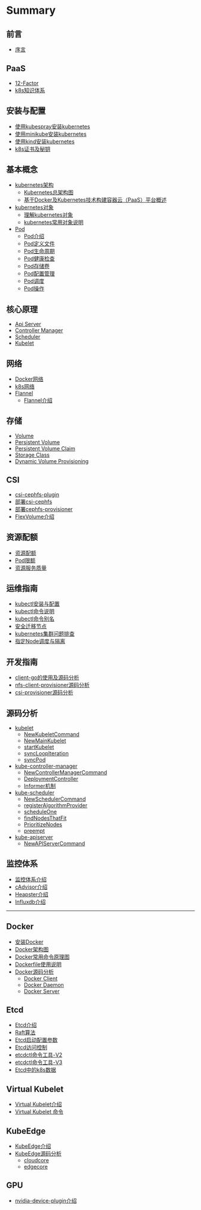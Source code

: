 # Summary

## 前言

* [序言](README.md)

## PaaS

* [12-Factor](paas/12-factor.md)
* [k8s知识体系](paas/k8s.md)
  
## 安装与配置

* [使用kubespray安装kubernetes](setup/install-k8s-by-kubespray.md)
* [使用minikube安装kubernetes](setup/install-k8s-by-minikube.md)
* [使用kind安装kubernetes](setup/install-k8s-by-kind.md)
* [k8s证书及秘钥](setup/k8s-cert.md)

## 基本概念

* [kubernetes架构]()
    * [Kubernetes总架构图](concepts/architecture/kubernetes-architecture.md)
    * [基于Docker及Kubernetes技术构建容器云（PaaS）平台概述](concepts/architecture/paas-based-on-docker-and-kubernetes.md)
* [kubernetes对象]()
    * [理解kubernetes对象](concepts/object/understanding-kubernetes-objects.md)
    * [kubernetes常用对象说明](concepts/object/kubernetes-basic-concepts.md)
* [Pod]()
    * [Pod介绍](concepts/pod/pod.md)
    * [Pod定义文件](concepts/pod/pod-definition.md)
    * [Pod生命周期](concepts/pod/pod-lifecycle.md)
    * [Pod健康检查](concepts/pod/pod-probe.md)
    * [Pod存储卷](concepts/pod/pod-volume.md)
    * [Pod配置管理](concepts/pod/pod-configmap.md)
    * [Pod调度](concepts/pod/pod-scheduler.md)
    * [Pod操作](concepts/pod/pod-operation.md)

## 核心原理

 * [Api Server](principle/kubernetes-core-principle-api-server.md)
 * [Controller Manager](principle/kubernetes-core-principle-controller-manager.md)
 * [Scheduler](principle/kubernetes-core-principle-scheduler.md)
 * [Kubelet](principle/kubernetes-core-principle-kubelet.md)

## 网络

* [Docker网络](network/docker-network.md)
* [k8s网络](network/kubernetes-network.md)
* [Flannel]()
    * [Flannel介绍](network/flannel/flannel-introduction.md)

## 存储

* [Volume](storage/volume.md)
* [Persistent Volume](storage/persistent-volume.md)
* [Persistent Volume Claim](storage/persistent-volume-claim.md)   
* [Storage Class](storage/storage-class.md)
* [Dynamic Volume Provisioning](storage/dynamic-provisioning.md)

## CSI

* [csi-cephfs-plugin](csi/ceph/csi-cephfs-plugin.md)
* [部署csi-cephfs](csi/ceph/deploy-csi-cephfs.md)
* [部署cephfs-provisioner](csi/provisioner/cephfs-provisioner.md)
* [FlexVolume介绍](csi/flexvolume.md)

## 资源配额

* [资源配额](resource/resource-quota.md)
* [Pod限额](resource/limit-range.md)
* [资源服务质量](resource/quality-of-service.md)   

## 运维指南

* [kubectl安装与配置](operation/install-kubectl.md)
* [kubectl命令说明](operation/kubectl-commands.md)
* [kubectl命令别名](operation/kubectl-alias.md)
* [安全迁移节点](operation/safely-drain-node.md)
* [kubernetes集群问题排查](operation/kubernetes-troubleshooting.md)
* [指定Node调度与隔离](operation/nodeselector-and-taint.md)

## 开发指南

* [client-go的使用及源码分析](develop/client-go.md)
* [nfs-client-provisioner源码分析](develop/nfs-client-provisioner.md)
* [csi-provisioner源码分析](develop/csi-provisioner.md)

## 源码分析

* [kubelet]()
    * [NewKubeletCommand](code-analysis/kubelet/NewKubeletCommand.md)
    * [NewMainKubelet](code-analysis/kubelet/NewMainKubelet.md)
    * [startKubelet](code-analysis/kubelet/startKubelet.md)
    * [syncLoopIteration](code-analysis/kubelet/syncLoopIteration.md)
    * [syncPod](code-analysis/kubelet/syncPod.md)
* [kube-controller-manager]()
    * [NewControllerManagerCommand](code-analysis/kube-controller-manager/NewControllerManagerCommand.md)
    * [DeploymentController](code-analysis/kube-controller-manager/deployment-controller.md)
    * [Informer机制](code-analysis/kube-controller-manager/sharedIndexInformer.md)
* [kube-scheduler]()
    * [NewSchedulerCommand](code-analysis/kube-scheduler/NewSchedulerCommand.md)
    * [registerAlgorithmProvider](code-analysis/kube-scheduler/registerAlgorithmProvider.md)
    * [scheduleOne](code-analysis/kube-scheduler/scheduleOne.md)
    * [findNodesThatFit](code-analysis/kube-scheduler/findNodesThatFit.md)
    * [PrioritizeNodes](code-analysis/kube-scheduler/PrioritizeNodes.md)
    * [preempt](code-analysis/kube-scheduler/preempt.md)
* [kube-apiserver]()
    * [NewAPIServerCommand](code-analysis/kube-apiserver/NewAPIServerCommand.md)

## 监控体系

* [监控体系介绍](monitor/kubernetes-cluster-monitoring.md)
* [cAdvisor介绍](monitor/cadvisor-introduction.md)
* [Heapster介绍](monitor/heapster-introduction.md)
* [Influxdb介绍](monitor/influxdb-introduction.md)


----


## Docker

* [安装Docker](docker/install-docker.md)
* [Docker架构图](docker/docker-architecture.md)
* [Docker常用命令原理图](docker/docker-commands-principle.md)
* [Dockerfile使用说明](docker/dockerfile-usage.md)
* [Docker源码分析]()
    * [Docker Client](docker/code-analysis/code-analysis-of-docker-client.md) 
    * [Docker Daemon](docker/code-analysis/code-analysis-of-docker-daemon.md) 
    * [Docker Server](docker/code-analysis/code-analysis-of-docker-server.md) 

## Etcd

* [Etcd介绍](etcd/etcd-introduction.md)
* [Raft算法](etcd/raft.md)
* [Etcd启动配置参数](etcd/etcd-setup-flags.md)
* [Etcd访问控制](etcd/etcd-auth-and-security.md)
* [etcdctl命令工具-V2](etcd/etcdctl-v2.md)
* [etcdctl命令工具-V3](etcd/etcdctl-v3.md)
* [Etcd中的k8s数据](etcd/k8s-etcd-data.md)

## Virtual Kubelet

* [Virtual Kubelet介绍](virtual-kubelet/virtual-kubelet.md)
* [Virtual Kubelet 命令](virtual-kubelet/virtual-kubelet-cmd.md)

## KubeEdge

* [KubeEdge介绍](kubeedge/kubeedge-arch.md)
* [KubeEdge源码分析]()
    * [cloudcore](kubeedge/code-analysis/cloudcore.md)
    * [edgecore](kubeedge/code-analysis/edgecore.md)

## GPU

* [nvidia-device-plugin介绍](gpu/nvidia-device-plugin.md)
